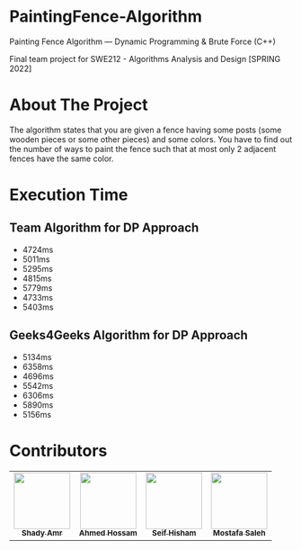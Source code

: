 # PaintingFence-Algorithm
Painting Fence Algorithm — Dynamic Programming & Brute Force (C++)

Final team project for SWE212 - Algorithms Analysis and Design [SPRING 2022]

# About The Project
The algorithm states that you are given a fence having some posts (some wooden pieces or some other pieces) and some colors. You have to find out the number of ways to paint the fence such that at most only 2 adjacent fences have the same color.

# Execution Time
## Team Algorithm for DP Approach
* 4724ms
* 5011ms
* 5295ms
* 4815ms
* 5779ms
* 4733ms
* 5403ms

## Geeks4Geeks Algorithm for DP Approach
* 5134ms
* 6358ms
* 4696ms
* 5542ms
* 6306ms
* 5890ms
* 5156ms

# Contributors
<table>
  <tr>
    <td align="center"><a href="https://github.com/shadyamr"><img src="https://i.imgur.com/w04eNYo.png" width="100px;" alt=""/><br /><sub><b>Shady Amr</b></sub></a></td>
    <td align="center"><a href="https://github.com/XIK9"><img src="https://i.imgur.com/w04eNYo.png" width="100px;" alt=""/><br /><sub><b>Ahmed Hossam</b></sub></a></td>
    <td align="center"><a href="https://github.com/seifhisham"><img src="https://i.imgur.com/w04eNYo.png" width="100px;" alt=""/><br /><sub><b>Seif Hisham</b></sub></a></td>
    <td align="center"><a href="https://github.com/Moshelby"><img src="https://i.imgur.com/w04eNYo.png" width="100px;" alt=""/><br /><sub><b>Mostafa Saleh</b></sub></a></td>
</table>
